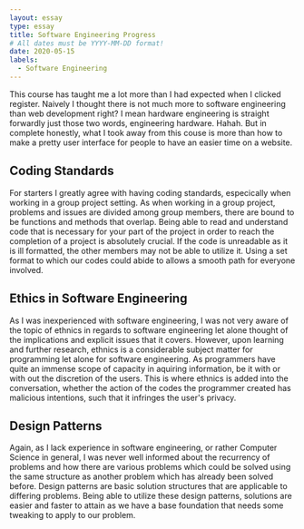 ```yaml
---
layout: essay
type: essay
title: Software Engineering Progress
# All dates must be YYYY-MM-DD format!
date: 2020-05-15
labels:
  - Software Engineering
---
```

This course has taught me a lot more than I had expected when I clicked register. Naively I thought there is not much more to software engineering than web development right? I mean hardware engineering is straight forwardly just those two words, engineering hardware. Hahah. But in complete honestly, what I took away from this couse is more than how to make a pretty user interface for people to have an easier time on a website. 

## Coding Standards
For starters I greatly agree with having coding standards, especically when working in a group project setting. As when working in a group project, problems and issues are divided among group members, there are bound to be functions and methods that overlap. Being able to read and understand code that is necessary for your part of the project in order to reach the completion of a project is absolutely crucial. If the code is unreadable as it is ill formatted, the other members may not be able to utilize it. Using a set format to which our codes could abide to allows a smooth path for everyone involved.

## Ethics in Software Engineering
As I was inexperienced with software engineering, I was not very aware of the topic of ethnics in regards to software engineering let alone thought of the implications and explicit issues that it covers. However, upon learning and further research, ethnics is a considerable subject matter for programming let alone for software engineering. As programmers have quite an immense scope of capacity in aquiring information, be it with or with out the discretion of the users. This is where ethnics is added into the conversation, whether the action of the codes the programmer created has malicious intentions, such that it infringes the user's privacy.

## Design Patterns
Again, as I lack experience in software engineering, or rather Computer Science in general, I was never well informed about the recurrency of problems and how there are various problems which could be solved using the same structure as another problem which has already been solved before. Design patterns are basic solution structures that are applicable to differing problems. Being able to utilize these design patterns, solutions are easier and faster to attain as we have a base foundation that needs some tweaking to apply to our problem. 
